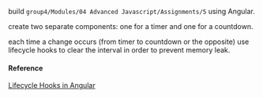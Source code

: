 <p>build <code>group4/Modules/04 Advanced Javascript/Assignments/5</code> using Angular.</p>
<p>create two separate components: one for a timer and one for a countdown.</p>
<p>each time a change occurs (from timer to countdown or the opposite) use lifecycle hooks to clear the interval in order to prevent memory leak.</p>
<h4>Reference</h4>
<a href="https://alligator.io/angular/lifecycle-hooks/" target="_blank">
Lifecycle Hooks in Angular
</a>